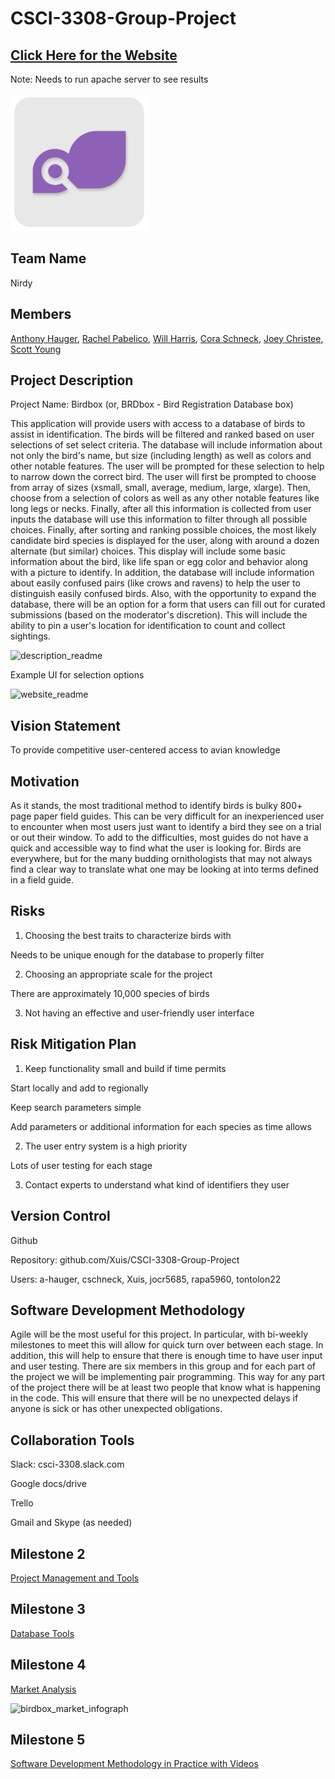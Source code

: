 # CSCI-3308-Group-Project

## [Click Here for the Website](https://xuis.github.io/CSCI-3308-Group-Project/github_pages/)
Note: Needs to run apache server to see results

<img src="https://github.com/Xuis/CSCI-3308-Group-Project/blob/master/pics_readme/icon_upper.png" width="220">

## Team Name

Nirdy

## Members

[Anthony Hauger](https://github.com/a-hauger), [Rachel Pabelico](https://github.com/rapa5960), [Will Harris](https://github.com/Xuis), [Cora Schneck](https://github.com/cschneck), [Joey Christee](https://github.com/jocr5685), [Scott Young](https://github.com/tontolon22)

## Project Description

Project Name: Birdbox (or, BRDbox - Bird Registration Database box)

This application will provide users with access to a database of birds to assist in identification. The birds will be filtered and ranked based on user selections of set select criteria. The database will include information about not only the bird's name, but size (including length) as well as colors and other notable features. The user will be prompted for these selection to help to narrow down the correct bird. The user will first be prompted to choose from array of sizes (xsmall, small, average, medium, large, xlarge). Then, choose from a selection of colors as well as any other notable features like long legs or necks. Finally, after all this information is collected from user inputs the database will use this information to filter through all possible choices. Finally, after sorting and ranking possible choices, the most likely candidate bird species is displayed for the user, along with around a dozen alternate (but similar) choices. This display will include some basic information about the bird, like life span or egg color and behavior along with a picture to identify. In addition, the database will include information about easily confused pairs (like crows and ravens) to help the user to distinguish easily confused birds. Also, with the opportunity to expand the database, there will be an option for a form that users can fill out for curated submissions (based on the moderator's discretion). This will include the ability to pin a user's location for identification to count and collect sightings.

![description_readme](https://cloud.githubusercontent.com/assets/22159116/18973487/e1dff67e-865a-11e6-8672-971773fb4296.PNG)

Example UI for selection options

![website_readme](https://cloud.githubusercontent.com/assets/22159116/18973489/e1f7116a-865a-11e6-8185-c57392803f75.PNG)

## Vision Statement

To provide competitive user-centered access to avian knowledge

## Motivation

As it stands, the most traditional method to identify birds is bulky 800+ page paper field guides. This can be very difficult for an inexperienced user to encounter when most users just want to identify a bird they see on a trial or out their window. To add to the difficulties, most guides do not have a quick and accessible way to find what the user is looking for. Birds are everywhere, but for the many budding ornithologists that may not always find a clear way to translate what one may be looking at into terms defined in a field guide.

## Risks

1. Choosing the best traits to characterize birds with

  Needs to be unique enough for the database to properly filter

2. Choosing an appropriate scale for the project

  There are approximately 10,000 species of birds

3. Not having an effective and user-friendly user interface

## Risk Mitigation Plan

1. Keep functionality small and build if time permits

  Start locally and add to regionally

  Keep search parameters simple

  Add parameters or additional information for each species as time allows

2. The user entry system is a high priority

  Lots of user testing for each stage

3. Contact experts to understand what kind of identifiers they user

## Version Control

Github

Repository: github.com/Xuis/CSCI-3308-Group-Project

Users: a-hauger, cschneck, Xuis, jocr5685, rapa5960, tontolon22

## Software Development Methodology

Agile will be the most useful for this project. In particular, with bi-weekly milestones to meet this will allow for quick turn over between each stage. In addition, this will help to ensure that there is enough time to have user input and user testing. There are six members in this group and for each part of the project we will be implementing pair programming. This way for any part of the project there will be at least two people that know what is happening in the code. This will ensure that there will be no unexpected delays if anyone is sick or has other unexpected obligations.

## Collaboration Tools

Slack: csci-3308.slack.com

Google docs/drive

Trello

Gmail and Skype (as needed)

## Milestone 2
[Project Management and Tools](https://docs.google.com/document/d/1xpzpVcBUiLs5x0CFPeqe4GF4R-_lFdDdLvF7EngWghc/edit?usp=sharing)

## Milestone 3
[Database Tools](https://docs.google.com/document/d/1OJ8w0CWUQseFQOlSxhRqP-08dNkg5Pad8tyPuGBLT1w/edit?usp=sharing)

## Milestone 4
[Market Analysis](https://docs.google.com/a/colorado.edu/document/d/1WOtqnDvGKDd28r9QWuC5iy7eUnJwTRTiGtcJExv2W8I/edit?usp=sharing)

![birdbox_market_infograph](https://cloud.githubusercontent.com/assets/22159116/19994667/21f2ca1c-a216-11e6-82a5-9086aa66962a.jpg)

## Milestone 5
[Software Development Methodology in Practice with Videos](https://docs.google.com/document/d/1aeBbb70VQABu3_GrKMpsbxju8cyQEHyDYFv7JORfumA/edit?usp=sharingg)
